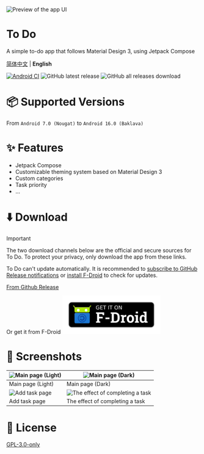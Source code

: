 ![Preview of the app UI](https://s2.loli.net/2025/02/17/SIeA9KaGFZkl4BX.png)
# To Do
A simple to-do app that follows Material Design 3, using Jetpack Compose

[简体中文](https://github.com/Super12138/ToDo/blob/main/README.md) | **English**

[![Android CI](https://github.com/Super12138/ToDo/actions/workflows/android_ci.yml/badge.svg)](https://github.com/Super12138/ToDo/actions/workflows/android_ci.yml)
![GitHub latest release](https://img.shields.io/github/v/release/Super12138/ToDo?style=flat-square)
![GitHub all releases download](https://img.shields.io/github/downloads/Super12138/ToDo/total?style=flat-square)

# 📦 Supported Versions
From `Android 7.0 (Nougat)` to `Android 16.0 (Baklava)`

# ✨ Features
- Jetpack Compose
- Customizable theming system based on Material Design 3
- Custom categories
- Task priority
- ...

# ⬇️ Download
> [!IMPORTANT]
> The two download channels below are the official and secure sources for To Do. To protect your privacy, only download the app from these links.
>
> To Do can't update automatically. It is recommended to [subscribe to GitHub Release notifications](https://docs.github.com/en/account-and-profile/managing-subscriptions-and-notifications-on-github/setting-up-notifications/configuring-notifications#configuring-your-watch-settings-for-an-individual-repository) or [install F-Droid](https://f-droid.org/) to check for updates.

[From Github Release](https://github.com/Super12138/ToDo/releases/)

Or get it from F-Droid
[<img src="./art/get-it-on-fdroid.png" height="100" />](https://f-droid.org/packages/cn.super12138.todo)


# 📸 Screenshots
| ![Main page (Light)](https://s2.loli.net/2025/02/17/WB3sP8uckvYJCIi.png) | ![Main page (Dark)](https://s2.loli.net/2025/02/17/ty3ZwjbOkBgFLsf.png) |
| --- | --- |
| Main page (Light) | Main page (Dark) |
| ![Add task page](https://s2.loli.net/2025/08/01/JD1y2iqmkRNTezg.png) | ![The effect of completing a task](https://s2.loli.net/2025/02/17/9FRKx72DqVBtnfX.png) |
| Add task page | The effect of completing a task |

# 📃 License
[GPL-3.0-only](https://github.com/Super12138/ToDo/blob/main/LICENSE)